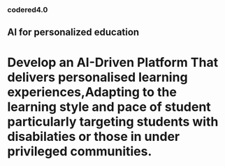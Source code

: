 ### codered4.0
## AI for personalized education
# Develop an AI-Driven Platform That delivers personalised learning experiences,Adapting to the learning style and pace of student particularly targeting students with disabilaties or those in under privileged communities.
